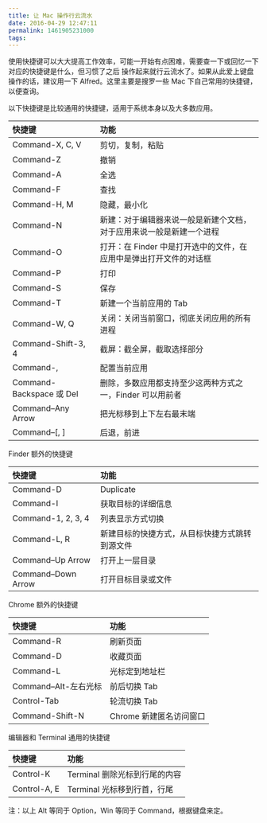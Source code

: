 ```yaml
---
title: 让 Mac 操作行云流水
date: 2016-04-29 12:47:11
permalink: 1461905231000
tags:
---
```


使用快捷键可以大大提高工作效率，可能一开始有点困难，需要查一下或回忆一下对应的快捷键是什么，但习惯了之后
操作起来就行云流水了。如果从此爱上键盘操作的话，建议用一下 Alfred。这里主要是搜罗一些 Mac 下自己常用的快捷键，以便查询。

以下快捷键是比较通用的快捷键，适用于系统本身以及大多数应用。

快捷键 | 功能
:--- | :---
Command-X, C, V | 剪切，复制，粘贴
Command-Z | 撤销
Command-A | 全选
Command-F | 查找
Command-H, M | 隐藏，最小化
Command-N	| 新建：对于编辑器来说一般是新建个文档，对于应用来说一般是新建一个进程
Command-O	| 打开：在 Finder 中是打开选中的文件，在应用中是弹出打开文件的对话框
Command-P	| 打印
Command-S	| 保存
Command-T | 新建一个当前应用的 Tab
Command-W, Q	| 关闭：关闭当前窗口，彻底关闭应用的所有进程
Command-Shift-3, 4 | 截屏：截全屏，截取选择部分
Command-, |	配置当前应用
Command-Backspace 或 Del | 删除，多数应用都支持至少这两种方式之一，Finder 可以用前者
Command–Any Arrow | 把光标移到上下左右最末端
Command–[, ] | 后退，前进

Finder 额外的快捷键

快捷键 | 功能
:--- | :---
Command-D | Duplicate
Command-I | 获取目标的详细信息
Command-1, 2, 3, 4 | 列表显示方式切换
Command-L, R	| 新建目标的快捷方式，从目标快捷方式跳转到源文件
Command–Up Arrow | 打开上一层目录
Command–Down Arrow | 打开目标目录或文件

Chrome 额外的快捷键

快捷键 | 功能
:--- | :---
Command-R | 刷新页面
Command-D | 收藏页面
Command-L | 光标定到地址栏
Command–Alt-左右光标 | 前后切换 Tab
Control-Tab | 轮流切换 Tab
Command-Shift-N | Chrome 新建匿名访问窗口

编辑器和 Terminal 通用的快捷键

快捷键 | 功能
:--- | :---
Control-K | Terminal 删除光标到行尾的内容
Control-A, E | Terminal 光标移到行首，行尾

注：以上 Alt 等同于 Option，Win 等同于 Command，根据键盘来定。
